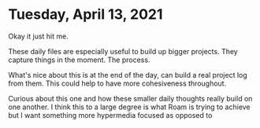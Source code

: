 # Tuesday, April 13, 2021

Okay it just hit me.

These daily files are especially useful to build up 
bigger projects. They capture things in the moment.
The process.

What's nice about this is at the end of the day, can
build a real project log from them. This could help
to have more cohesiveness throughout. 

Curious about this one and how these smaller daily
thoughts really build on one another. I think this
to a large degree is what Roam is trying to achieve
but I want something more hypermedia focused as 
opposed to 